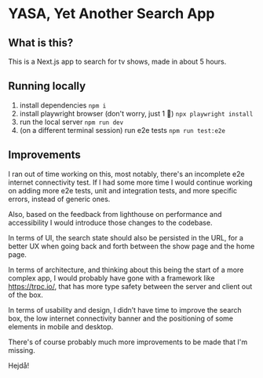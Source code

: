 # YASA, Yet Another Search App

## What is this?

This is a Next.js app to search for tv shows, made in about 5 hours.

## Running locally

1. install dependencies ```npm i```
1. install playwright browser (don't worry, just 1 🙂) ```npx playwright install```
1. run the local server ```npm run dev```
1. (on a different terminal session) run e2e tests ```npm run test:e2e```


## Improvements

I ran out of time working on this, most notably, there's an incomplete e2e internet connectivity test. If I had some more time I would continue working on adding more e2e tests, unit and integration tests, and more specific errors, instead of generic ones. 

Also, based on the feedback from lighthouse on performance and accessibility I would introduce those changes to the codebase.

In terms of UI, the search state should also be persisted in the URL, for a better UX when going back and forth between the show page and the home page.

In terms of architecture, and thinking about this being the start of a more complex app, I would probably have gone with a framework like https://trpc.io/, that has more type safety between the server and client out of the box.

In terms of usability and design, I didn’t have time to improve the search box, the low internet connectivity banner and the positioning of some elements in mobile and desktop.

There's of course probably much more improvements to be made that I'm missing. 

Hejdå!
